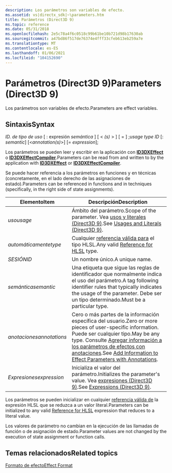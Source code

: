 ```yaml
---
description: Los parámetros son variables de efecto.
ms.assetid: vs|directx_sdk|~\parameters.htm
title: Parámetros (Direct3D 9)
ms.topic: reference
ms.date: 05/31/2018
ms.openlocfilehash: 2e5c78a4f6c0518c99b61be10b721d98b17630ab
ms.sourcegitcommit: a47bd86f517de76374e4fff33cfeb613eb259a7e
ms.translationtype: MT
ms.contentlocale: es-ES
ms.lasthandoff: 01/06/2021
ms.locfileid: "104152690"
---
```

# <a name="parameters-direct3d-9"></a><span data-ttu-id="396c5-103">Parámetros (Direct3D 9)</span><span class="sxs-lookup"><span data-stu-id="396c5-103">Parameters (Direct3D 9)</span></span>

<span data-ttu-id="396c5-104">Los parámetros son variables de efecto.</span><span class="sxs-lookup"><span data-stu-id="396c5-104">Parameters are effect variables.</span></span>

## <a name="syntax"></a><span data-ttu-id="396c5-105">Sintaxis</span><span class="sxs-lookup"><span data-stu-id="396c5-105">Syntax</span></span>

<span data-ttu-id="396c5-106">*ID. de tipo de uso* \[ : expresión *semántica* \] \[ < *(s)* > \] \[ =   \] ;</span><span class="sxs-lookup"><span data-stu-id="396c5-106">*usage type ID* \[: *semantic*\] \[<*annotation(s)*>\] \[= *expression*\];</span></span>

<span data-ttu-id="396c5-107">Los parámetros se pueden leer y escribir en la aplicación con [**ID3DXEffect**](id3dxeffect.md) o [**ID3DXEffectCompiler**](id3dxeffectcompiler.md).</span><span class="sxs-lookup"><span data-stu-id="396c5-107">Parameters can be read from and written to by the application with [**ID3DXEffect**](id3dxeffect.md) or [**ID3DXEffectCompiler**](id3dxeffectcompiler.md).</span></span>

<span data-ttu-id="396c5-108">Se puede hacer referencia a los parámetros en funciones y en técnicas (concretamente, en el lado derecho de las asignaciones de estado).</span><span class="sxs-lookup"><span data-stu-id="396c5-108">Parameters can be referenced in functions and in techniques (specifically, in the right side of state assignments).</span></span>



| <span data-ttu-id="396c5-109">Elemento</span><span class="sxs-lookup"><span data-stu-id="396c5-109">Item</span></span>                                                                                 | <span data-ttu-id="396c5-110">Descripción</span><span class="sxs-lookup"><span data-stu-id="396c5-110">Description</span></span>                                                                                                                                                     |
|--------------------------------------------------------------------------------------|-----------------------------------------------------------------------------------------------------------------------------------------------------------------|
| <span data-ttu-id="396c5-111"><span id="usage"></span><span id="USAGE"></span>*uso*</span><span class="sxs-lookup"><span data-stu-id="396c5-111"><span id="usage"></span><span id="USAGE"></span>*usage*</span></span><br/>                   | <span data-ttu-id="396c5-112">Ámbito del parámetro.</span><span class="sxs-lookup"><span data-stu-id="396c5-112">Scope of the parameter.</span></span> <span data-ttu-id="396c5-113">Vea [usos y literales (Direct3D 9)](usages-and-literals.md).</span><span class="sxs-lookup"><span data-stu-id="396c5-113">See [Usages and Literals (Direct3D 9)](usages-and-literals.md).</span></span><br/>                                                             |
| <span data-ttu-id="396c5-114"><span id="type"></span><span id="TYPE"></span>*automáticamente*</span><span class="sxs-lookup"><span data-stu-id="396c5-114"><span id="type"></span><span id="TYPE"></span>*type*</span></span><br/>                      | <span data-ttu-id="396c5-115">Cualquier [referencia válida para](../direct3dhlsl/dx-graphics-hlsl-reference.md) el tipo HLSL.</span><span class="sxs-lookup"><span data-stu-id="396c5-115">Any valid [Reference for HLSL](../direct3dhlsl/dx-graphics-hlsl-reference.md) type.</span></span><br/>                                                                        |
| <span data-ttu-id="396c5-116"><span id="ID"></span><span id="id"></span>*SESIÓN*</span><span class="sxs-lookup"><span data-stu-id="396c5-116"><span id="ID"></span><span id="id"></span>*ID*</span></span><br/>                            | <span data-ttu-id="396c5-117">Un nombre único.</span><span class="sxs-lookup"><span data-stu-id="396c5-117">A unique name.</span></span><br/>                                                                                                                                       |
| <span data-ttu-id="396c5-118"><span id="semantic"></span><span id="SEMANTIC"></span>*semántica*</span><span class="sxs-lookup"><span data-stu-id="396c5-118"><span id="semantic"></span><span id="SEMANTIC"></span>*semantic*</span></span><br/>          | <span data-ttu-id="396c5-119">Una etiqueta que sigue las reglas de identificador que normalmente indica el uso del parámetro.</span><span class="sxs-lookup"><span data-stu-id="396c5-119">A tag following identifier rules that typically indicates the usage of the parameter.</span></span> <span data-ttu-id="396c5-120">Debe ser un tipo determinado.</span><span class="sxs-lookup"><span data-stu-id="396c5-120">Must be a particular type.</span></span><br/>                                     |
| <span data-ttu-id="396c5-121"><span id="annotations"></span><span id="ANNOTATIONS"></span>*anotaciones*</span><span class="sxs-lookup"><span data-stu-id="396c5-121"><span id="annotations"></span><span id="ANNOTATIONS"></span>*annotations*</span></span><br/> | <span data-ttu-id="396c5-122">Cero o más partes de la información específica del usuario.</span><span class="sxs-lookup"><span data-stu-id="396c5-122">Zero or more pieces of user-specific information.</span></span> <span data-ttu-id="396c5-123">Puede ser cualquier tipo.</span><span class="sxs-lookup"><span data-stu-id="396c5-123">May be any type.</span></span> <span data-ttu-id="396c5-124">Consulte [Agregar información a los parámetros de efectos con anotaciones](using-an-effect.md).</span><span class="sxs-lookup"><span data-stu-id="396c5-124">See [Add Information to Effect Parameters with Annotations](using-an-effect.md).</span></span><br/> |
| <span data-ttu-id="396c5-125"><span id="expression"></span><span id="EXPRESSION"></span>*Expresiones*</span><span class="sxs-lookup"><span data-stu-id="396c5-125"><span id="expression"></span><span id="EXPRESSION"></span>*expression*</span></span><br/>    | <span data-ttu-id="396c5-126">Inicializa el valor del parámetro.</span><span class="sxs-lookup"><span data-stu-id="396c5-126">Initializes the parameter's value.</span></span> <span data-ttu-id="396c5-127">Vea [expresiones (Direct3D 9)](expressions.md).</span><span class="sxs-lookup"><span data-stu-id="396c5-127">See [Expressions (Direct3D 9)](expressions.md).</span></span><br/>                                                                  |



 

<span data-ttu-id="396c5-128">Los parámetros se pueden inicializar en cualquier [referencia válida de](../direct3dhlsl/dx-graphics-hlsl-reference.md) la expresión HLSL que se reduzca a un valor literal.</span><span class="sxs-lookup"><span data-stu-id="396c5-128">Parameters can be initialized to any valid [Reference for HLSL](../direct3dhlsl/dx-graphics-hlsl-reference.md) expression that reduces to a literal value.</span></span>

<span data-ttu-id="396c5-129">Los valores de parámetro no cambian en la ejecución de las llamadas de función o de asignación de estado.</span><span class="sxs-lookup"><span data-stu-id="396c5-129">Parameter values are not changed by the execution of state assignment or function calls.</span></span>

## <a name="related-topics"></a><span data-ttu-id="396c5-130">Temas relacionados</span><span class="sxs-lookup"><span data-stu-id="396c5-130">Related topics</span></span>

<dl> <dt>

[<span data-ttu-id="396c5-131">Formato de efecto</span><span class="sxs-lookup"><span data-stu-id="396c5-131">Effect Format</span></span>](dx9-graphics-reference-effects-file-format.md)
</dt> </dl>

 

 
